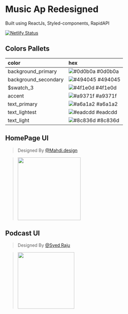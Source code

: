 # Music Ap Redesigned

Built using ReactJs, Styled-components, RapidAPI

[![Netlify Status](https://api.netlify.com/api/v1/badges/bf14fe0f-2ce2-4e33-8a44-43bf440bc668/deploy-status)](https://app.netlify.com/sites/music-redesigned/deploys)

## Colors Pallets

| color                | hex                                                              |
| :------------------- | :--------------------------------------------------------------- |
| background_primary   | ![#0d0b0a](https://via.placeholder.com/10/0d0b0a?text=+) #0d0b0a |
| background_secondary | ![#494045](https://via.placeholder.com/10/494045?text=+) #494045 |
| $swatch_3            | ![#4f1e0d](https://via.placeholder.com/10/4f1e0d?text=+) #4f1e0d |
| accent               | ![#a9371f](https://via.placeholder.com/10/a9371f?text=+) #a9371f |
| text_primary         | ![#a6a1a2](https://via.placeholder.com/10/a6a1a2?text=+) #a6a1a2 |
| text_lightest        | ![#eadcdd](https://via.placeholder.com/10/eadcdd?text=+) #eadcdd |
| text_light           | ![#8c836d](https://via.placeholder.com/10/8c836d?text=+) #8c836d |

## HomePage UI

> Designed By [@Mahdi.design](https://dribbble.com/mahdigolizade)

> <img height='200px' src='https://cdn.dribbble.com/users/5080573/screenshots/17147578/media/71a6eb73cec9e79bc790aae08b377e7c.png' />

## Podcast UI

> Designed By [@Syed Raju](https://dribbble.com/shots/12187493/attachments/3808451?mode=media)

> <img src='https://cdn.dribbble.com/users/941250/screenshots/12187493/media/52799da4bae0d8a577b155ea6d841a54.png' height='180px' />
